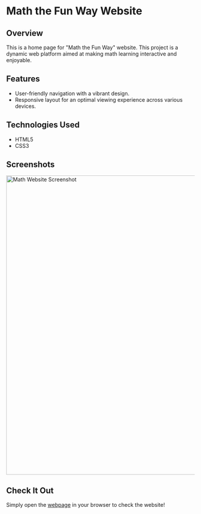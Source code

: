 # Math the Fun Way Website

## Overview
This is a home page for "Math the Fun Way" website. This project is a dynamic web platform aimed at making math learning interactive and enjoyable.

## Features
- User-friendly navigation with a vibrant design.
- Responsive layout for an optimal viewing experience across various devices.

## Technologies Used
- HTML5
- CSS3

## Screenshots
<img src="https://i.postimg.cc/ncSRjrZB/math-website-screenshot.png" alt="Math Website Screenshot" width="800"/>

## Check It Out
Simply open the [webpage]() in your browser to check the website!
